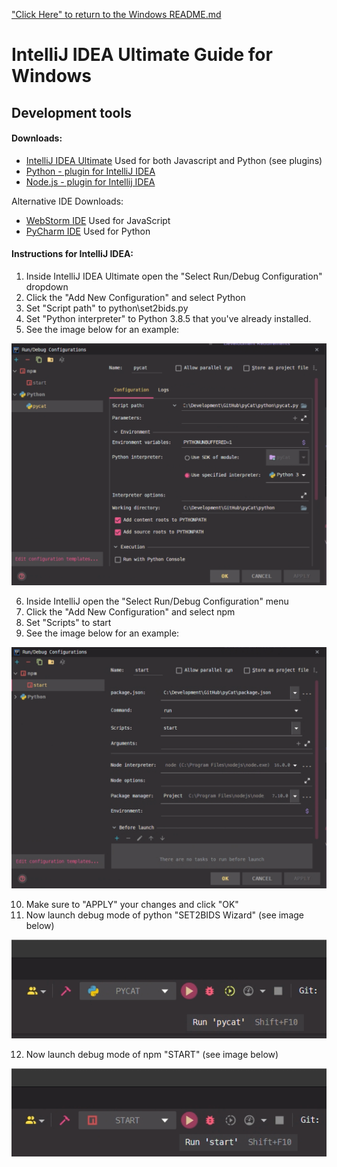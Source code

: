 ["Click Here" to return to the Windows README.md](../README.md)

# IntelliJ IDEA Ultimate Guide for Windows

## Development tools

#### Downloads:

* [IntelliJ IDEA Ultimate](https://www.jetbrains.com/idea/) Used for both Javascript and Python (see plugins)
* [Python - plugin for IntelliJ IDEA](https://plugins.jetbrains.com/plugin/631-python)
* [Node.js - plugin for Intellij IDEA](https://plugins.jetbrains.com/plugin/6098-node-js)

Alternative IDE Downloads:

* [WebStorm IDE](https://www.jetbrains.com/webstorm/) Used for JavaScript
* [PyCharm IDE](https://www.jetbrains.com/pycharm/) Used for Python

#### Instructions for IntelliJ IDEA:

1) Inside IntelliJ IDEA Ultimate open the "Select Run/Debug Configuration" dropdown
2) Click the "Add New Configuration" and select Python
3) Set "Script path" to python\set2bids.py
4) Set "Python interpreter" to Python 3.8.5 that you've already installed.
5) See the image below for an example:

![Example Run/Debug Configuration for Python](../../images/windows/intellij_run_debug_config_python.png)

6) Inside IntelliJ open the "Select Run/Debug Configuration" menu 
7) Click the "Add New Configuration" and select npm
8) Set "Scripts" to start
9) See the image below for an example:

![Example Run/Debug Configuration for npm](../../images/windows/intellij_run_debug_config_npm.png)

10) Make sure to "APPLY" your changes and click "OK"
11) Now launch debug mode of python "SET2BIDS Wizard" (see image below) 

![Example Run/Debug Configuration for npm](../../images/windows/intellij_run_eeg2bids_green_arrow.png)

12) Now launch debug mode of npm "START" (see image below)

![Example Run/Debug Configuration for npm](../../images/windows/intellij_run_start_green_arrow.png)
